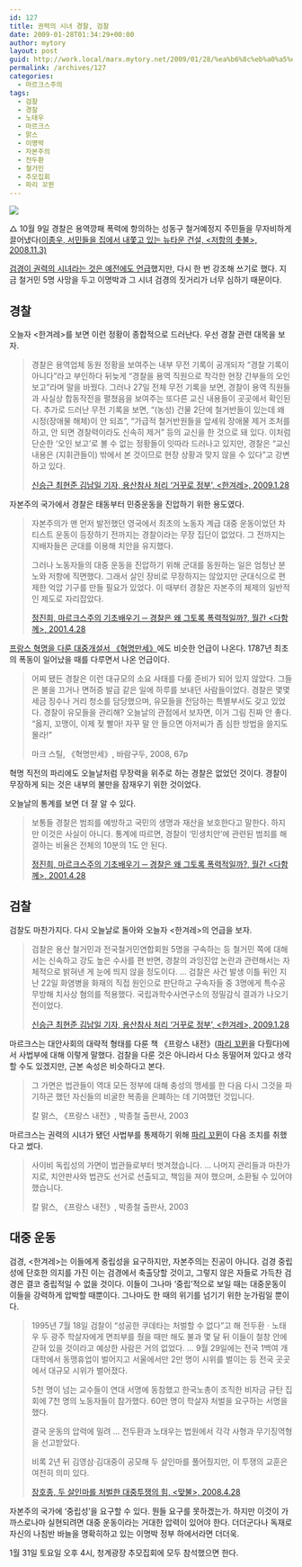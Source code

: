 ```yaml
---
id: 127
title: 권력의 시녀 경찰, 검찰
date: 2009-01-28T01:34:29+00:00
author: mytory
layout: post
guid: http://work.local/marx.mytory.net/2009/01/28/%ea%b6%8c%eb%a0%a5%ec%9d%98-%ec%8b%9c%eb%85%80-%ea%b2%bd%ec%b0%b0-%ea%b2%80%ec%b0%b0/
permalink: /archives/127
categories:
  - 마르크스주의
tags:
  - 검찰
  - 경찰
  - 노태우
  - 마르크스
  - 맑스
  - 이명박
  - 자본주의
  - 전두환
  - 철거민
  - 추모집회
  - 파리 꼬뮌
---
```

<div class="imageblock">
  <img src="http://cfs13.tistory.com/image/21/tistory/2009/01/28/10/32/497fb5a4b5b06" /></p> 
  
  <p class="cap1">
    △ 10월 9일 경찰은 용역깡패 폭력에 항의하는 성동구 철거예정지 주민들을 무자비하게 끌어냈다(<a href="http://www.wspaper.org/0_view.php?urn=urn:newsml:counterfire.or.kr:20081030T103410%2b0900:cor11-wang10ri:1U" target="_blank">이종우, 서민들을 집에서 내쫓고 있는 뉴타운 건설, &lt;저항의 촛불&gt;, 2008.11.3)</a>
  </p>
</div>

<a href="http://spar2003.tistory.com/16" target="_blank" title="마르크스는 사회주의 사회 운영방법을 제시하지 못했다?">검경이 권력의 시녀라는 것은 예전에도 언급</a>했지만, 다시 한 번 강조해 쓰기로 했다. 지금 철거민 5명 사망을 두고 이명박과 그 시녀 검경의 짓거리가 너무 심하기 때문이다.

## 경찰

오늘자 &lt;한겨레&gt;를 보면 이런 정황이 종합적으로 드러난다. 우선 경찰 관련 대목을 보자.

> 경찰은 용역업체 동원 정황을 보여주는 내부 무전 기록이 공개되자 “경찰 기록이 아니다”라고 부인하다 뒤늦게 “경찰을 용역 직원으로 착각한 현장 간부들의 오인 보고”라며 말을 바꿨다. 그러나 27일 전체 무전 기록을 보면, 경찰이 용역 직원들과 사실상 합동작전을 펼쳤음을 보여주는 또다른 교신 내용들이 곳곳에서 확인된다. 추가로 드러난 무전 기록을 보면, “(농성) 건물 2단에 철거반들이 있는데 왜 시정(장애물 해체)이 안 되죠”, “가급적 철거반원들을 앞세워 장애물 제거 조처를 하고, 안 되면 경찰력이라도 신속히 제거” 등의 교신을 한 것으로 돼 있다. 이처럼 단순한 ‘오인 보고’로 볼 수 없는 정황들이 잇따라 드러나고 있지만, 경찰은 “교신 내용은 (지휘관들이) 밖에서 본 것이므로 현장 상황과 맞지 않을 수 있다”고 강변하고 있다.
> 
> <p class="rep">
>   <a href="http://www.hani.co.kr/arti/politics/politics_general/335394.html" target="_blank">신승근 최현준 김남일 기자, 용산참사 처리 ‘거꾸로 정부’, &lt;한겨레&gt;, 2009.1.28</a>
> </p>

자본주의 국가에서 경찰은 태동부터 민중운동을 진압하기 위한 용도였다.

> 자본주의가 맨 먼저 발전했던 영국에서 최초의 노동자 계급 대중 운동이었던 차티스트 운동이 등장하기 전까지는 경찰이라는 무장 집단이 없었다. 그 전까지는 지배자들은 군대를 이용해 치안을 유지했다.
> 
> 그러나 노동자들의 대중 운동을 진압하기 위해 군대를 동원하는 일은 엄청난 분노와 저항에 직면했다. 그래서 살인 장비로 무장하지는 않았지만 군대식으로 편제한 억압 기구를 만들 필요가 있었다. 이 때부터 경찰은 자본주의 체제의 일반적인 제도로 자리잡았다.
> 
> <p class="rep">
>   <a href="http://www.wspaper.org/0_view.php?urn=urn:newsml:counterfire.or.kr:20040628T000000%2B0900:w1.0-16" target="_blank">정진희, 마르크스주의 기초배우기 ─ 경찰은 왜 그토록 폭력적일까?, 월간 &lt;다함께&gt;, 2001.4.28</a>
> </p>

[프랑스 혁명을 다룬 대중개설서 《혁명만세》](http://spar2003.tistory.com/tag/%ED%98%81%EB%AA%85%EB%A7%8C%EC%84%B8 "마르크스의 눈에서 《혁명만세》 관련 포스트 보기")에도 비슷한 언급이 나온다. 1787년 최초의 폭동이 일어났을 때를 다루면서 나온 언급이다.

> 어찌 됐든 경찰은 이런 대규모의 소요 사태를 다룰 준비가 되어 있지 않았다. 그들은 불을 끄거나 면허증 발급 같은 일에 하루를 보내던 사람들이었다. 경찰은 몇몇 세금 징수나 거리 청소를 담당했으며, 유모들을 전담하는 특별부서도 갖고 있었다. 경찰이 유모들을 관리해? 오늘날의 관점에서 보자면, 이거 그림 진짜 안 좋다. “옳지, 꼬맹이, 이제 젖 빨아! 자꾸 말 안 들으면 아저씨가 좀 심한 방법을 쓸지도 몰라!”
> 
> <p class="rep">
>   마크 스틸, 《혁명만세》, 바람구두, 2008, 67p
> </p>

혁명 직전의 파리에도 오늘날처럼 무장력을 위주로 하는 경찰은 없었던 것이다. 경찰이 무장하게 되는 것은 내부의 불만을 잠재우기 위한 것이었다.

오늘날의 통계를 보면 더 잘 알 수 있다.

> 보통들 경찰은 범죄를 예방하고 국민의 생명과 재산을 보호한다고 말한다. 하지만 이것은 사실이 아니다. 통계에 따르면, 경찰이 &#8216;민생치안&#8217;에 관련된 범죄를 해결하는 비율은 전체의 10분의 1도 안 된다.
> 
> <p class="rep">
>   <a href="http://www.wspaper.org/0_view.php?urn=urn:newsml:counterfire.or.kr:20040628T000000%2B0900:w1.0-16" target="_blank">정진희, 마르크스주의 기초배우기 ─ 경찰은 왜 그토록 폭력적일까?, 월간 &lt;다함께&gt;, 2001.4.28</a>
> </p>

## 검찰

검찰도 마찬가지다. 다시 오늘날로 돌아와 오늘자 &lt;한겨레&gt;의 언급을 보자.

> 검찰은 용산 철거민과 전국철거민연합회원 5명을 구속하는 등 철거민 쪽에 대해서는 신속하고 강도 높은 수사를 편 반면, 경찰의 과잉진압 논란과 관련해서는 자체적으로 밝혀낸 게 눈에 띄지 않을 정도이다. … 검찰은 사건 발생 이틀 뒤인 지난 22일 화염병을 화재의 직접 원인으로 판단하고 구속자들 중 3명에게 특수공무방해 치사상 혐의를 적용했다. 국립과학수사연구소의 정밀감식 결과가 나오기 전이었다.
> 
> <p class="rep">
>   <a href="http://www.hani.co.kr/arti/politics/politics_general/335394.html" target="_blank">신승근 최현준 김남일 기자, 용산참사 처리 ‘거꾸로 정부’, &lt;한겨레&gt;, 2009.1.28</a>
> </p>

마르크스는 대안사회의 대략적 형태를 다룬 책 《프랑스 내전》(<a href="http://www.wspaper.org/0_view.php?urn=urn:newsml:counterfire.or.kr:20041222T000000%2B0900:d46-1116:1U" target="_blank" title="폴, 자유를 향해 고동치는 심장, 격주간 &lt;다함께&gt;">파리 꼬뮌</a>을 다뤘다)에서 사법부에 대해 이렇게 말했다. 검찰을 다룬 것은 아니라서 다소 동떨어져 있다고 생각할 수도 있겠지만, 근본 속성은 비슷하다고 본다.

> 그 가면은 법관들이 역대 모든 정부에 대해 충성의 맹세를 한 다음 다시 그것을 파기하곤 했던 자신들의 비굴한 복종을 은폐하는 데 기여했던 것입니다.
> 
> 칼 맑스, 《프랑스 내전》, 박종철 출판사, 2003

마르크스는 권력의 시녀가 됐던 사법부를 통제하기 위해 <a href="http://www.wspaper.org/0_view.php?urn=urn:newsml:counterfire.or.kr:20041222T000000%2B0900:d46-1116:1U" target="_blank" title="폴, 자유를 향해 고동치는 심장, 격주간 &lt;다함께&gt;">파리 꼬뮌</a>이 다음 조치를 취했다고 썼다.

> 사이비 독립성의 가면이 법관들로부터 벗겨졌습니다. … 나머지 관리들과 마찬가지로, 치안판사와 법관도 선거로 선출되고, 책임을 져야 했으며, 소환될 수 있어야 했습니다.
> 
> 칼 맑스, 《프랑스 내전》, 박종철 출판사, 2003

## 대중 운동

검경, &lt;한겨레&gt;는 이들에게 중립성을 요구하지만, 자본주의는 진공이 아니다. 검경 중립성에 단호한 의지를 가진 이는 검경에서 축출당할 것이고, 그렇지 않은 자들로 가득찬 검경은 결코 중립적일 수 없을 것이다. 이들이 그나마 ‘중립’적으로 보일 때는 대중운동이 이들을 강력하게 압박할 때뿐이다. 그나마도 한 때의 위기를 넘기기 위한 눈가림일 뿐이다.

> 1995년 7월 18일 검찰이 “성공한 쿠데타는 처벌할 수 없다”고 해 전두환ㆍ노태우 두 광주 학살자에게 면죄부를 줬을 때만 해도 불과 몇 달 뒤 이들이 철창 안에 갇혀 있을 것이라고 예상한 사람은 거의 없었다. … 9월 29일에는 전국 1백여 개 대학에서 동맹휴업이 벌어지고 서울에서만 2만 명이 시위를 벌이는 등 전국 곳곳에서 대규모 시위가 벌어졌다.
> 
> 5천 명이 넘는 교수들이 연대 서명에 동참했고 한국노총이 조직한 비자금 규탄 집회에 7천 명의 노동자들이 참가했다. 60만 명이 학살자 처벌을 요구하는 서명을 했다.
> 
> 결국 운동의 압력에 밀려 … 전두환과 노태우는 법원에서 각각 사형과 무기징역형을 선고받았다.
> 
> 비록 2년 뒤 김영삼·김대중이 공모해 두 살인마를 풀어줬지만, 이 투쟁의 교훈은 여전히 의미 있다.
> 
> <p class="rep">
>   <a href="http://www.wspaper.org/0_view.php?urn=urn:newsml:counterfire.or.kr:20080424T105523%2B0900:c84-samsung:1U" target="_blank" title="삼성 특검과 이건희 퇴진 기사 하단의 박스기사임">장호종, 두 살인마를 처벌한 대중투쟁의 힘, &lt;맞불&gt;, 2008.4.28</a>
> </p>

자본주의 국가에 ‘중립성’을 요구할 수 있다. 뭔들 요구를 못하겠는가. 하지만 이것이 가까스로나마 실현되려면 대중 운동이라는 거대한 압력이 있어야 한다. 더더군다나 독재로 자신의 나침반 바늘을 명확히하고 있는 이명박 정부 하에서라면 더더욱.

<p class="link">
  1월 31일 토요일 오후 4시, 청계광장 추모집회에 모두 참석했으면 한다.
</p>